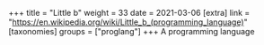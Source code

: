 +++
title = "Little b"
weight = 33
date = 2021-03-06
[extra]
link = "https://en.wikipedia.org/wiki/Little_b_(programming_language)"
[taxonomies]
groups = ["proglang"]
+++
A programming language

